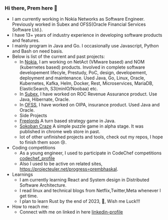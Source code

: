 ### Hi there, Prem here 👋

- I am currently working in Nokia Networks as Software Engineer. Previously worked in Subex and OFSS(Oracle Financial Services Software Ltd.).
- I have 13+ years of industry experience in developing software products and features.
- I mainly program in Java and Go. I occasionally use Javascript, Python and Bash on need basis.
- Below is list of the current and past projects:
  - In [Nokia](https://www.nokia.com/), I am working on NetAct (VMware based) and NOM (kubernetes based) products. Involved in complete software developement lifecyle, Prestudy, PoC, design, developement, deployment and maintenance. Used Java, Go, Linux, Oracle, Kubernetes, Kafka, Helm, Docker, Rest, Microservices, MariaDB, ElasticSearch, S3(minIO/Noobaa) etc.
  - In [Subex](https://www.subex.com/), I have worked on ROC Revenue Assurance product. Use Java, Hibernate, Oracle.
  - In [OFSS](https://www.linkedin.com/company/oracle-financial-services-software-limited/?originalSubdomain=in), I have worked on OIPA, insurance product. Used Java and Oracle.
  - Side Projects
   - [Freelords](https://sourceforge.net/projects/freelords/) A turn based strategy game in Java.
   - [Sokoban Craze](https://github.com/prembhaskal/sokoban) A simple puzzle game in alpha stage. It was published in chrome web store in past.
   - lot of other unfinished projects and tools, check out my repos, I hope to finish them soon 😢.
 - Coding competitions
   - As a young engineer, I used to participate in CodeChef competitions [codechef_profile](https://www.codechef.com/users/defacto)
   - Also I used to be active on related sites, https://projecteuler.net/progress=prembhaskal.
 - Learnings
   - I am currently learning React and System design in Distributed Software Architecture.
   - I read linux and technical blogs from Netflix,Twitter,Meta whenever I get time.
   - I plan to learn Rust by the end of 2023, 🤞, Wish me Luck!!!
 - How to reach me:
   - Connect with me on linked in here [linkedin-profile](https://www.linkedin.com/in/premkumar-bhaskal-aa990a21/)
<!--
**prembhaskal/prembhaskal** is a ✨ _special_ ✨ repository because its `README.md` (this file) appears on your GitHub profile.

Here are some ideas to get you started:

- 🔭 I’m currently working on ...
- 🌱 I’m currently learning ...
- 👯 I’m looking to collaborate on ...
- 🤔 I’m looking for help with ...
- 💬 Ask me about ...
- 📫 How to reach me: ...
- 😄 Pronouns: ...
- ⚡ Fun fact: ...
-->
